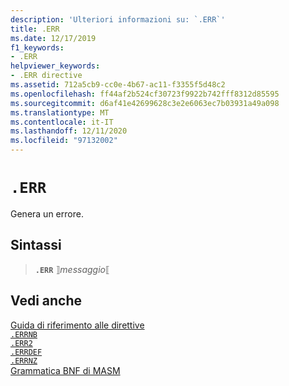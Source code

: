```yaml
---
description: 'Ulteriori informazioni su: `.ERR`'
title: .ERR
ms.date: 12/17/2019
f1_keywords:
- .ERR
helpviewer_keywords:
- .ERR directive
ms.assetid: 712a5cb9-cc0e-4b67-ac11-f3355f5d48c2
ms.openlocfilehash: ff44af2b524cf30723f9922b742fff8312d85595
ms.sourcegitcommit: d6af41e42699628c3e2e6063ec7b03931a49a098
ms.translationtype: MT
ms.contentlocale: it-IT
ms.lasthandoff: 12/11/2020
ms.locfileid: "97132002"
---
```

# `.ERR`

Genera un errore.

## <a name="syntax"></a>Sintassi

> **`.ERR`** ⟧*messaggio*⟦

## <a name="see-also"></a>Vedi anche

[Guida di riferimento alle direttive](directives-reference.md)\
[`.ERRNB`](dot-errnb.md)\
[`.ERR2`](dot-err2.md)\
[`.ERRDEF`](dot-errdef.md)\
[`.ERRNZ`](dot-errnz.md)\
[Grammatica BNF di MASM](masm-bnf-grammar.md)
